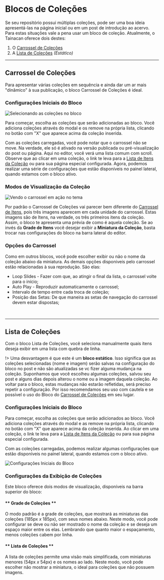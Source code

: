 # Blocos de Coleções

Se seu repositório possui múltiplas coleções, pode ser uma boa ideia apresentá-las na página inicial ou em um post de introdução ao acervo. Para estas situações vale a pena usar um bloco de coleção. Atualmente, o Tainacan oferece dois destes:

1. O [Carrossel de Coleções](#carrossel-de-coleções)
2. A [Lista de Coleções](#lista-de-coleções) *(Estático)*


---------


## Carrossel de Coleções

Para apresentar várias coleções em sequência e ainda dar um ar mais "dinâmico" à sua publicação, o bloco Carrossel de Coleções é ideal. 

### Configurações Iniciais do Bloco

![Selecionando as coleções no bloco](/_assets/gifs/blocks-collections-carousel-1.gif)

Para começar, escolha as coleções que serão adicionadas ao bloco. Você adiciona coleções através do modal e os remove na própria lista, clicando no botão com "X" que aparece acima da coleção inserida.

Com as coleções carregadas, você pode notar que o carrossel não se move. Na verdade, ele só é ativado na versão publicada ou pré-visualização do post ou página. Aqui no editor, você verá uma lista comum com scroll. Observe que ao clicar em uma coleção, o link te leva para a [Lista de Itens da Coleção](/pt-br/tainacan-pages#páginas-de-itens-de-uma-coleção) ou para sua página especial configurada. Agora, podemos realizar uma série de configurações que estão disponíveis no painel lateral, quando estamos com o bloco ativo. 

### Modos de Visualização da Coleção

![Vendo o carrossel em ação no tema](/_assets/gifs/blocks-collections-carousel-2.gif)

Por padrão o Carrossel de Coleções vai parecer bem diferente do [Carrossel de Itens](/pt-br/blocks-items#carrossel-de-itens), pois três imagens aparecem em cada unidade do carrossel. Estas imagens são de Itens, na verdade, os três primeiros itens da coleção. Assim, o bloco te apresenta uma prévia de como é aquela coleção. Se ao invés da **Grade de Itens** você desejar exibir a **Miniatura da Coleção**, basta trocar nas configurações do bloco na barra lateral do editor.

### Opções do Carrossel

Como em outros blocos, você pode escolher exibir ou não o nome da coleção abaixo da miniatura. As demais opções disponiveis pelo carrossel estão relacionadas à sua reprodução. São elas:

* Loop Slides - Fazer com que, ao atingir o final da lista, o carrossel volte para o início;
* Auto Play - Reproduzir automaticamente o carrossel;
* Intervalo de tempo entre cada troca de coleção;
* Posição das Setas: De que maneira as setas de navegação do carrossel devem estar dispostas;

<br>

---------


## Lista de Coleções

Com o bloco Lista de Coleções, você seleciona manualmente quais itens deseja exibir em uma lista com quebra de linha. 

!> Uma desvantagem é que este é um **bloco estático**. Isso significa que as coleções selecionadas (nome e imagem) serão salvas na configuração do bloco no post e não são atualizadas se vc fizer alguma mudança na coleção. Suponhamos que você escolheu algumas coleções, salvou seu post e alguns dias depois alterou o nome ou a imagem daquela coleção. Ao voltar para o bloco, estas mudanças não estarão refletidas, será preciso repetir a configuração. Por isso recomendamos seu uso com cautela e se possível o uso do Bloco do [Carrossel de Coleções](#carrossel-de-coleções) em seu lugar.

### Configurações Iniciais do Bloco

Para começar, escolha as coleções que serão adicionados ao bloco. Você adiciona coleções através do modal e as remove na própria lista, clicando no botão com "X" que aparece acima da coleção inserida. Ao clicar em uma coleção, o link te leva para a [Lista de Itens da Coleção](/pt-br/tainacan-pages#páginas-de-itens-de-uma-coleção) ou para sua página especial configurada.

Com as coleções carregadas, podemos realizar algumas configurações que estão disponíveis no painel lateral, quando estamos com o bloco ativo. 

![Configurações Iniciais do Bloco](/_assets/gifs/blocks-collections-list-1.gif)

### Configurações da Exibição de Coleções

Este bloco oferece dois modos de visualização, disponíveis na barra superior do bloco:

<!-- tabs:start -->

#### ** Grade de Coleções **

O modo padrão é a grade de coleções, que mostrará as miniaturas das coleções (185px _x_ 185px), com seus nomes abaixo. Neste modo, você pode configurar se deve ou não ser mostrado o nome da coleção e se deseja um espaço maior entre os elas. Lembrando que quanto maior o espaçamento, menos coleções cabem por linha.

#### ** Lista de Coleções **

A lista de coleções permite uma visão mais simplificada, com miniaturas menores (54px _x_ 54px) e os nomes ao lado. Neste modo, você pode escolher não mostrar a miniatura, o ideal para coleções que não possuem imagens. 

<!-- tabs:end -->